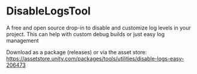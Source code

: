# DisableLogsTool

A free and open source drop-in to disable and customize log levels in your project.
This can help with custom debug builds or just easy log management


Download as a package (releases) or via the asset store: https://assetstore.unity.com/packages/tools/utilities/disable-logs-easy-206473
